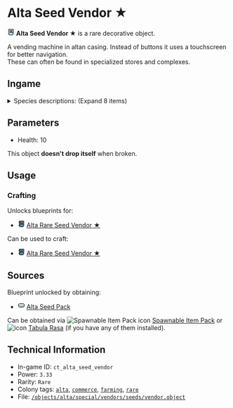 # Alta Seed Vendor ★

<img src="https://raw.githubusercontent.com/Ceterai/Enternia/main/objects/alta/special/vendors/seeds/icon.png" alt="Alta Seed Vendor ★ icon" loading="lazy" height="16px" width="auto" /> **Alta Seed Vendor ★** is a rare decorative object.

A vending machine in altan casing. Instead of buttons it uses a touchscreen for better navigation.  
These can often be found in specialized stores and complexes.

## Ingame

<details markdown="1"><summary>Species descriptions: (Expand 8 items)</summary>

- Alta: From little seed, a tree will grow~
- Apex: This vending machine sells seeds.
- Avian: You can buy tasty seeds from this machine.
- Floran: Floran can buy little brotherss and ssisters here.
- Glitch: Interested. I wonder what seeds I can buy here.
- Human: I can make myself some healthy cereal with these.
- Hylotl: A vending machine for purchasing various seeds, tubers and sprouts.
- Novakid: From little seed, a tree will grow.

</details>

## Parameters

- Health: 10

This object **doesn't drop itself** when broken.

## Usage

### Crafting

Unlocks blueprints for:

- <img src="https://raw.githubusercontent.com/Ceterai/Enternia/main/objects/alta/special/vendors/seeds_rare/icon.png" alt="Alta Rare Seed Vendor ★ icon" loading="lazy" height="16px" width="auto" /> [Alta Rare Seed Vendor ★](https://ceterai.github.io/MyEnternia/Wiki/AltaRareSeedVendor)

Can be used to craft:

- <img src="https://raw.githubusercontent.com/Ceterai/Enternia/main/objects/alta/special/vendors/seeds_rare/icon.png" alt="Alta Rare Seed Vendor ★ icon" loading="lazy" height="16px" width="auto" /> [Alta Rare Seed Vendor ★](https://ceterai.github.io/MyEnternia/Wiki/AltaRareSeedVendor)

## Sources

Blueprint unlocked by obtaining:

- <img src="https://raw.githubusercontent.com/Ceterai/Enternia/main/items/active/alta/packs/other/seed.png" alt="Alta Seed Pack icon" loading="lazy" height="16px" width="auto" /> [Alta Seed Pack](https://ceterai.github.io/MyEnternia/Wiki/AltaSeedPack)

Can be obtained via <img src="https://raw.githubusercontent.com/Silverfeelin/Starbound-SpawnableItemPack/master/interface/sip/iconSmall.png" alt="Spawnable Item Pack icon" width="18" height="14"/> [Spawnable Item Pack](https://steamcommunity.com/sharedfiles/filedetails/?id=733665104) or <img src="https://steamuserimages-a.akamaihd.net/ugc/263843960696222713/3EC9A7C005541F7D577EBCB8C5736B4EFC9973D6/" alt="icon" width="8" height="12"/> [Tabula Rasa](https://community.playstarbound.com/resources/the-tabula-rasa.3222/) (if you have any of them installed).

## Technical Information

- In-game ID: `ct_alta_seed_vendor`
- Power: `3.33`
- Rarity: `Rare`
- Colony tags: [`alta`](https://ceterai.github.io/MyEnternia/Wiki/Tags/Alta), [`commerce`](https://ceterai.github.io/MyEnternia/Wiki/Tags/Commerce), [`farming`](https://ceterai.github.io/MyEnternia/Wiki/Tags/Farming), [`rare`](https://ceterai.github.io/MyEnternia/Wiki/Tags/Rare)
- File: [`/objects/alta/special/vendors/seeds/vendor.object`](https://github.com/Ceterai/Enternia/blob/main/objects/alta/special/vendors/seeds/vendor.object)
